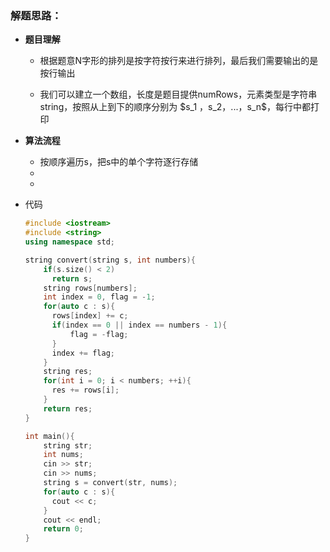 ### 解题思路：

- **题目理解**

  - 根据题意N字形的排列是按字符按行来进行排列，最后我们需要输出的是按行输出

  - 我们可以建立一个数组，长度是题目提供numRows，元素类型是字符串string，按照从上到下的顺序分别为 $s_1 $，$s_2$，...  ，$s_n$，每行中都打印

    

- **算法流程**

  - 按顺序遍历s，把s中的单个字符逐行存储
  - 
  - 

- 代码

  ```cpp
  #include <iostream>
  #include <string>
  using namespace std;
  
  string convert(string s, int numbers){
      if(s.size() < 2)
  		return s;
      string rows[numbers];
      int index = 0, flag = -1;
      for(auto c : s){
  		rows[index] += c;	
  		if(index == 0 || index == numbers - 1){
  	    	flag = -flag;
  		}
  		index += flag;
      }
      string res;
      for(int i = 0; i < numbers; ++i){
  		res += rows[i];
      }
      return res;
  }
  
  int main(){
      string str;
      int nums;
      cin >> str;
      cin >> nums;
      string s = convert(str, nums);
      for(auto c : s){
  		cout << c;
      }
      cout << endl;
      return 0;
  }
  ```

  